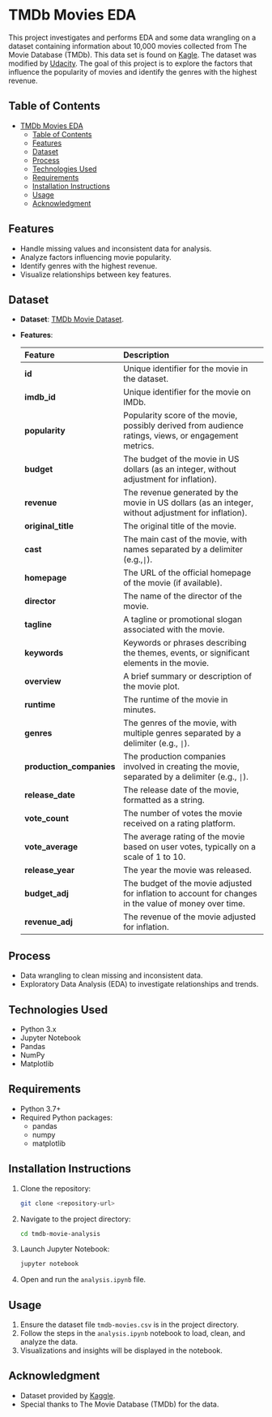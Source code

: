 # TMDb Movies EDA
This project investigates and performs EDA and some data wrangling on a dataset containing information about 10,000 movies collected from The Movie Database (TMDb). This data set is found on [Kagle](https://www.kaggle.com/datasets/tmdb/tmdb-movie-metadata). The dataset was modified by [Udacity](https://www.udacity.com). The goal of this project is to explore the factors that influence the popularity of movies and identify the genres with the highest revenue.

## Table of Contents
- [TMDb Movies EDA](#tmdb-movies-eda)
  - [Table of Contents](#table-of-contents)
  - [Features](#features)
  - [Dataset](#dataset)
  - [Process](#process)
  - [Technologies Used](#technologies-used)
  - [Requirements](#requirements)
  - [Installation Instructions](#installation-instructions)
  - [Usage](#usage)
  - [Acknowledgment](#acknowledgment)

## Features
- Handle missing values and inconsistent data for analysis.
- Analyze factors influencing movie popularity.
- Identify genres with the highest revenue.
- Visualize relationships between key features.

## Dataset
- **Dataset**: [TMDb Movie Dataset](https://www.kaggle.com/datasets/tmdb/tmdb-movie-metadata).
  
- **Features**:
  
   | **Feature**              | **Description**                                                                                        |
   | :----------------------- | :----------------------------------------------------------------------------------------------------- |
   | **id**                   | Unique identifier for the movie in the dataset.                                                        |
   | **imdb_id**              | Unique identifier for the movie on IMDb.                                                               |
   | **popularity**           | Popularity score of the movie, possibly derived from audience ratings, views, or engagement metrics.   |
   | **budget**               | The budget of the movie in US dollars (as an integer, without adjustment for inflation).               |
   | **revenue**              | The revenue generated by the movie in US dollars (as an integer, without adjustment for inflation).    |
   | **original_title**       | The original title of the movie.                                                                       |
   | **cast**                 | The main cast of the movie, with names separated by a delimiter (e.g.,`\|`).                           |
   | **homepage**             | The URL of the official homepage of the movie (if available).                                          |
   | **director**             | The name of the director of the movie.                                                                 |
   | **tagline**              | A tagline or promotional slogan associated with the movie.                                             |
   | **keywords**             | Keywords or phrases describing the themes, events, or significant elements in the movie.               |
   | **overview**             | A brief summary or description of the movie plot.                                                      |
   | **runtime**              | The runtime of the movie in minutes.                                                                   |
   | **genres**               | The genres of the movie, with multiple genres separated by a delimiter (e.g., `\|`).                   |
   | **production_companies** | The production companies involved in creating the movie, separated by a delimiter (e.g., `\|`).        |
   | **release_date**         | The release date of the movie, formatted as a string.                                                  |
   | **vote_count**           | The number of votes the movie received on a rating platform.                                           |
   | **vote_average**         | The average rating of the movie based on user votes, typically on a scale of 1 to 10.                  |
   | **release_year**         | The year the movie was released.                                                                       |
   | **budget_adj**           | The budget of the movie adjusted for inflation to account for changes in the value of money over time. |
   | **revenue_adj**          | The revenue of the movie adjusted for inflation.                                                       |
  
## Process
  - Data wrangling to clean missing and inconsistent data.
  - Exploratory Data Analysis (EDA) to investigate relationships and trends.

## Technologies Used
- Python 3.x
- Jupyter Notebook
- Pandas
- NumPy
- Matplotlib

## Requirements
- Python 3.7+
- Required Python packages:
  - pandas
  - numpy
  - matplotlib

## Installation Instructions
1. Clone the repository:
   ```bash
   git clone <repository-url>
   ```
2. Navigate to the project directory:
   ```bash
   cd tmdb-movie-analysis

3. Launch Jupyter Notebook:
   ```bash
   jupyter notebook
   ```
4. Open and run the `analysis.ipynb` file.

## Usage
1. Ensure the dataset file `tmdb-movies.csv` is in the project directory.
2. Follow the steps in the `analysis.ipynb` notebook to load, clean, and analyze the data.
3. Visualizations and insights will be displayed in the notebook.

## Acknowledgment
- Dataset provided by [Kaggle](https://www.kaggle.com/datasets/tmdb/tmdb-movie-metadata).
- Special thanks to The Movie Database (TMDb) for the data.
